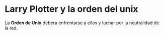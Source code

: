 # Larry Plotter y la orden del unix

La **Orden de Unix** debera enfrentarse a ellos y luchar por la neutralidad de la red.
